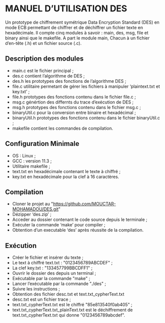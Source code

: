 # **MANUEL D’UTILISATION DES**

Un prototype de chiffrement symétrique Data Encryption Standard (DES) en mode ECB permettant de chiffrer et de déchiffrer un fichier texte en hexadécimale. Il compte cinq modules à savoir : main, des,
msg, file et binary ainsi que le makefile. A part le module main, Chacun à un fichier
d’en-tête (.h) et un fichier source (.c). 

## **Description des modules**

- main.c est le fichier principal ;
- des.c contient l’algorithme de DES ;
- des.h les prototypes des fonctions de l’algorithme DES ;
- file.c utilitaire permetant de gérer les fichiers à manipuler ‘plaintext.txt et key.txt’ ;
- file.h prototypes des fonctions contenu dans le fichier file.c ;
- msg.c génértion des differnts du trace d’exécution de DES ;
- msg.h prototypes des fonctions contenu dans le fichier msg.c ;
- binaryUtil.c pour la conversion entre binaire et hexadécimal ;
- binaryUtil.h prototypes des fonctions contenu dans le fichier binaryUtil.c ;
- makefile contient les commandes de compilation.

## **Configuration Minimale**

- OS : Linux ;
- GCC : version 11.3 ;
- Utilitaire makefile ;
- text.txt en hexadécimale contenant le texte à chiffré ;
- key.txt en hexadécimale pour la clef à 16 caractères.

## **Compilation**

- Cloner le projet au "https://github.com/MOUCTAR-MOHAMADOU/DES.git"
- Dézipper ‘des.zip’ ;
- Acceder au dossier contenant le code source depuis le terminale ;
- Exécuter la commande ‘make’ pour compiler ;
- Obtention d’un executable ‘des’ après réussite de la compilation.

## **Exécution**

- Créer le fichier et insérer du texte ;
- Le text à chiffré text.txt : "0123456789ABCDEF" ;
- La clef key.txt : "133457799BBCDFF1" ;
- Ouvrir le dossier des depuis un terminal ;
- Exécutable par la commande "make" ;
- Lancer l’exécutable par la commande
"./des" ;
- Suivre les instructions ;
- Obtention des fichier desc.txt et text.txt_cypherText.txt
- desc.txt est un fichier trace ;
- text.txt_cypherText.txt est le chiffré "85e813540f0ab405" ;
- text.txt_cypherText.txt_plainText.txt
est le déchiffrement de text.txt_cypherText.txt qui donne "0123456789abcdef".
